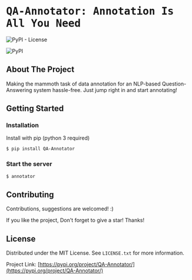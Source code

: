 <h1 style="font-family: 'Roboto Mono', monospace;text-align align="center">QA-Annotator: Annotation Is All You Need</h1>


![PyPI - License](https://img.shields.io/pypi/l/QA-Annotator)

![PyPI](https://img.shields.io/pypi/v/QA-Annotator)


<!-- ABOUT THE PROJECT -->
## About The Project

Making the mammoth task of data annotation for an NLP-based Question-Answering system hassle-free. Just jump right in and start annotating!


<!-- GETTING STARTED -->
## Getting Started
 
### Installation

Install with pip (python 3 required)
   ```sh
   $ pip install QA-Annotator 
   ```
### Start the server
   ```sh
   $ annotator 
   ```
<!-- CONTRIBUTING -->
## Contributing

Contributions, suggestions are welcomed! :)

If you like the project, Don't forget to give a star! Thanks!

<!-- LICENSE -->
## License

Distributed under the MIT License. See `LICENSE.txt` for more information.


<!-- CONTACT -->
<!--- ## Contact

1. Prateek Yadav - [@impyadav_](https://twitter.com/impyadav_)

--->
Project Link: [https://pypi.org/project/QA-Annotator/](https://pypi.org/project/QA-Annotator/)

